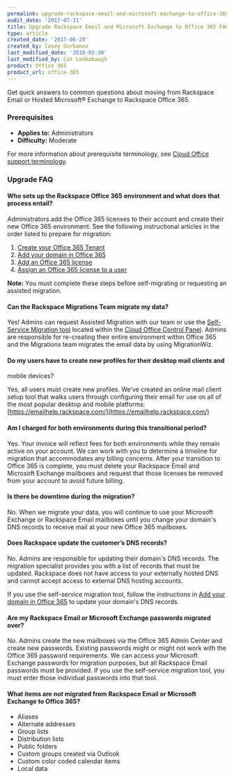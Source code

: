 ```yaml
---
permalink: upgrade-rackspace-email-and-microsoft-exchange-to-office-365-faq/
audit_date: '2017-07-11'
title: Upgrade Rackspace Email and Microsoft Exchange to Office 365 FAQ
type: article
created_date: '2017-06-29'
created_by: Casey Gurbanov
last_modified_date: '2018-03-30'
last_modified_by: Cat Lookabaugh
product: Office 365
product_url: office-365
---
```


Get quick answers to common questions about moving from Rackspace Email or
Hosted Microsoft&reg; Exchange to Rackspace Office 365.

### Prerequisites

- **Applies to:** Administrators
- **Difficulty:** Moderate

For more information about prerequisite terminology, see
[Cloud Office support terminology](/how-to/cloud-office-support-terminology/).

### Upgrade FAQ

#### Who sets up the Rackspace Office 365 environment and what does that process entail?

Administrators add the Office 365 licenses to their account and create their
new Office 365 environment. See the following instructional articles in the order
listed to prepare for migration:

 1.  [Create your Office 365 Tenant](/how-to/set-up-office-365#create-a-tenant-id)
 2.  [Add your domain in Office 365](/how-to/add-a-domain-in-office-365)
 3.  [Add an Office 365 license](/how-to/add-an-office-365-license)
 4.  [Assign an Office 365 license to a user](/how-to/add-an-office-365-license#assign-an-office-365-license-to-a-user)

**Note:** You must complete these steps before self-migrating or requesting an
assisted migration.

#### Can the Rackspace Migrations Team migrate my data?

Yes! Admins can request Assisted Migration with our team or use the
[Self-Service Migration tool](/how-to/migrate-your-email-by-using-the-self-service-migration-tool/)
located within the [Cloud Office Control Panel](https://cp.rackspace.com).
Admins are responsible for re-creating their entire environment within Office
365 and the Migrations team migrates the email data by using MigrationWiz.

#### Do my users have to create new profiles for their desktop mail clients and
mobile devices?

Yes, all users must create new profiles. We’ve created an online mail client
setup tool that walks users through configuring their email for use on all of
the most popular desktop and mobile platforms:
[https://emailhelp.rackspace.com/](https://emailhelp.rackspace.com/)

#### Am I charged for both environments during this transitional period?

Yes. Your invoice will reflect fees for both environments while they remain
active on your account. We can work with you to determine a timeline for migration
that accommodates any billing concerns. After your transition to Office 365 is
complete, you must delete your Rackspace Email and Microsoft Exchange mailboxes
and request that those licenses be removed from your account to avoid future
billing.

#### Is there be downtime during the migration?

No. When we migrate your data, you will continue to use your Microsoft Exchange
or Rackspace Email mailboxes until you change your domain's DNS records to
receive mail at your new Office 365 mailboxes.

#### Does Rackspace update the customer’s DNS records?

No. Admins are responsible for updating their domain's DNS records. The
migration specialist provides you with a list of records that must be updated.
Rackspace does not have access to your externally hosted DNS and cannot accept
access to external DNS hosting accounts.

If you use the self-service migration tool, follow the instructions in
[Add your domain in Office 365](/how-to/add-a-domain-in-office-365) to update
your domain's DNS records.

#### Are my Rackspace Email or Microsoft Exchange passwords migrated over?

No. Admins create the new mailboxes via the Office 365 Admin Center and create
new passwords. Existing passwords might or might not work with the Office 365
password requirements. We can access your Microsoft Exchange passwords for
migration purposes, but all Rackspace Email passwords must be provided. If you
use the self-service migration tool, you must enter those individual passwords
into that tool.

#### What items are *not* migrated from Rackspace Email or Microsoft Exchange to Office 365?

  - Aliases
  - Alternate addresses
  - Group lists
  - Distribution lists
  - Public folders
  - Custom groups created via Outlook
  - Custom color coded calendar items
  - Local data
